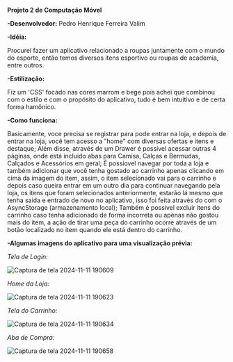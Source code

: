 **Projeto 2 de Computação Móvel**

**-Desenvolvedor:** Pedro Henrique Ferreira Valim

**-Idéia:**

Procurei fazer um aplicativo relacionado a roupas juntamente com o mundo do esporte, então temos diversos itens esportivo ou roupas de academia, entre outros.

**-Estilização:**

Fiz um 'CSS' focado nas cores marrom e bege pois achei que combinou com o estilo e com o propósito do aplicativo, tudo é bem intuitivo e de certa forma hamônico.

**-Como funciona:**

Basicamente, voce precisa se registrar para pode entrar na loja, e depois de entrar na loja, você tem acesso a "home" com diversas ofertas e itens e destaque; Além disse, através de um Drawer é possível acessar outras 4 páginas, onde está incluido abas para Camisa, Calças e Bermudas, Calçados e Acessórios em geral; É possíovel navegar por toda a loja e também adicionar que você tenha gostado ao carrinho apenas clicando em cima da imagem do item, assim, o item selecionado vai para o carrinho e depois caso queira entrar em um outro dia para continuar navegando pela loja, os itens que foram selecionados anteriormente, estarão lá mesmo que tenha saida e entrado de novo no aplicativo, isso foi feita através do com o AsyncStorage (armazenamento local); Também é possível excluir itens do carrinho caso tenha adicionado de forma incorreta ou apenas não gostou mais do item, a ação de tirar uma peça do carrinho ocorre através de um botão localizado no item quando ele está dentro do carrinho.

**-Algumas imagens do aplicativo para uma visualização prévia:**

*Tela de Login:*


![Captura de tela 2024-11-11 190609](https://github.com/user-attachments/assets/b71ade78-2343-475f-b1c7-acc039a39f35) 

*Home da Loja:*


![Captura de tela 2024-11-11 190623](https://github.com/user-attachments/assets/1fe892fd-a0a5-44ae-bce1-d14d69e85b09)



*Tela do Carrinho:*


![Captura de tela 2024-11-11 190634](https://github.com/user-attachments/assets/1f53866c-979f-41be-8523-a71090e18a5a)



*Aba de Compra:*


![Captura de tela 2024-11-11 190658](https://github.com/user-attachments/assets/d9e104a9-a748-422e-b81f-4d656ec13441)
